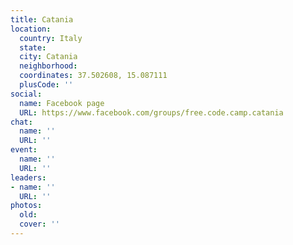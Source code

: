 ```yaml
---
title: Catania
location:
  country: Italy
  state: 
  city: Catania
  neighborhood: 
  coordinates: 37.502608, 15.087111
  plusCode: ''
social:
  name: Facebook page
  URL: https://www.facebook.com/groups/free.code.camp.catania
chat:
  name: ''
  URL: ''
event:
  name: ''
  URL: ''
leaders:
- name: ''
  URL: ''
photos:
  old: 
  cover: ''
---
```

